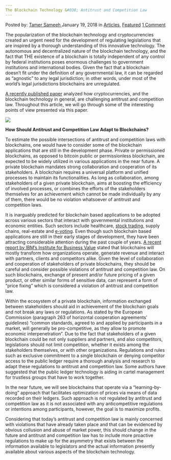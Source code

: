 ```yaml
---
The Blockchain Technology &#038; Antitrust and Competition Law
---
```

<article class="post-listing post-24484 post type-post status-publish format-standard has-post-thumbnail hentry category-deepdot-news tag-antitrust tag-blockchain tag-competition tag-law tag-technology">
<div class="post-inner">
<p class="post-meta">
<span>Posted by: <a href="https://www.deepdotweb.com/author/tamersameeh/" title="">Tamer Sameeh </a></span>
<span>January 19, 2018</span>
<span>in <a href="https://www.deepdotweb.com/category/articles/" rel="category tag">Articles</a>, <a href="https://www.deepdotweb.com/category/deepdot-news/" rel="category tag">Featured</a></span>
<span><a href="https://www.deepdotweb.com/2018/01/19/blockchain-technology-antitrust-competition-law/#comments">1 Comment</a></span>
</p>
<div class="clear"></div>
<div class="entry">
<p>The popularization of the blockchain technology and cryptocurrencies created an urgent need for the development of regulating legislations that are inspired by a thorough understanding of this innovative technology. The autonomous and decentralized nature of the blockchain technology, and the fact that THE existence of a blockchain is totally independent of any control by federal institutions poses enormous challenges to government institutions and international bodies. Given the fact that a blockchain doesn&#8217;t fit under the definition of any governmental law, it can be regarded as &#8220;agnostic&#8221; to any legal jurisdiction; in other words, under most of the world&#8217;s legal jurisdictions blockchains are unregulated.</p>
<p><a href="https://papers.ssrn.com/sol3/papers.cfm?abstract_id=3081914">A recently published paper</a> analyzed how cryptocurrencies, and the blockchain technology in general, are challenging antitrust and competition law. Throughout this article, we will go through some of the interesting points of view presented via this paper.</p>
<p><img class="wp-image-24488 aligncenter" src="https://www.deepdotweb.com/wp-content/uploads/2018/01/word-image-34.jpeg" srcset="https://www.deepdotweb.com/wp-content/uploads/2018/01/word-image-34.jpeg 570w, https://www.deepdotweb.com/wp-content/uploads/2018/01/word-image-34-300x168.jpeg 300w" sizes="(max-width: 570px) 100vw, 570px" /></p>
<p><strong>How Should Antitrust and Competition Law Adapt to Blockchains?</strong></p>
<p>To estimate the possible intersections of antitrust and competition laws with blockchains, one would have to consider some of the blockchain applications that are still in the development phase. Private or permissioned blockchains, as opposed to bitcoin public or permissionless blockchain, are expected to be widely utilized in various applications in the near future. A private blockchain mandates strong collaboration and cooperation of its stakeholders. A blockchain requires a universal platform and unified processes to maintain its functionalities. As long as collaboration, among stakeholders of a given private blockchain, aims at boosting the efficiency of involved processes, or combines the efforts of the stakeholders themselves for an achievement which cannot be made individually by any of them, there would be no violation whatsoever of antitrust and competition laws.</p>
<p>It is inarguably predicted for blockchain based applications to be adopted across various sectors that interact with governmental institutions and economic entities. Such sectors include healthcare, <a href="https://www.deepdotweb.com/2017/02/28/melon-protocol-protocol-managing-digital-assets-using-ethereums-blockchain/">stock trading</a>, supply chains, real-estate and <a href="https://www.deepdotweb.com/2017/01/11/blockchain-voting-future-democracy/">e-voting</a>. Even though such blockchain based applications are still in their early stages of development, they have been attracting considerable attention during the past couple of years. <a href="https://www-01.ibm.com/common/ssi/cgi-bin/ssialias?htmlfid=GBE03835USEN">A recent report by IBM&#8217;s Institute for Business Value</a> stated that blockchains will mostly transform how organizations operate, generate revenue and interact with partners, clients and competitors alike. Given the level of collaboration and cooperation of stakeholders of private blockchains, they should be careful and consider possible violations of antitrust and competition law. On such blockchains, exchange of present and/or future pricing of a given product, or other similar forms of sensitive data, can represent a form of &#8220;price fixing&#8221; which is considered a violation of antitrust and competition law.</p>
<p>Within the ecosystem of a private blockchain, information exchanged between stakeholders should aid in achievement of the blockchain goals and not break any laws or regulations. As stated by the European Commission (paragraph 263 of horizontal cooperation agreements&#8217; guidelines) &#8220;common standards, agreed to and applied by participants in a market, will generally be pro-competitive, as they allow to promote economic interpenetration”. Due to the fact that stakeholders of a given blockchain could be not only suppliers and partners, and also competitors, legislations should not limit competition, whether it exists among the stakeholders themselves, or with other organizations. Regulations and rules such as exclusive commitment to a single blockchain or denying competitor access to the public ledger require a thorough analysis and research to adapt these regulations to antitrust and competition law. Some authors have suggested that the public ledger technology is aiding in cartel management for trustless groups that have to work together.</p>
<p>In the near future, we will see blockchains that operate via a &#8220;learning-by-doing&#8221; approach that facilitates optimization of prices via means of data recorded on their ledgers. Such approach is not regulated by antitrust and competition law as it is not associated with any anticompetitive regulations or intentions among participants, however, the goal is to maximize profits.</p>
<p>Considering that today&#8217;s antitrust and competition law is mainly concerned with violations that have already taken place and that can be evidenced by obvious collusion and abuse of market power, this should change in the future and antitrust and competition law has to include more proactive regulations to make up for the asymmetry that exists between the information available to legislators and the actual information presently available about various aspects of the blockchain technology.</p>
</div>
<span style="display:none"><a href="https://www.deepdotweb.com/tag/antitrust/" rel="tag">antitrust</a> <a href="https://www.deepdotweb.com/tag/blockchain/" rel="tag">blockchain</a> <a href="https://www.deepdotweb.com/tag/competition/" rel="tag">competition</a> <a href="https://www.deepdotweb.com/tag/law/" rel="tag">law</a> <a href="https://www.deepdotweb.com/tag/technology/" rel="tag">technology</a></span> <span style="display:none" class="updated">2018-01-19</span>
<div style="display:none" class="vcard author" itemprop="author" itemscope itemtype="http://schema.org/Person"><strong class="fn" itemprop="name"><a href="https://www.deepdotweb.com/author/tamersameeh/" title="Posts by Tamer Sameeh" rel="author">Tamer Sameeh</a></strong></div>
</div>
</article>


